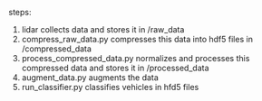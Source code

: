 steps:

1. lidar collects data and stores it in /raw_data
2. compress_raw_data.py compresses this data into hdf5 files in /compressed_data 
3. process_compressed_data.py normalizes and processes this compressed data and 
		stores it in /processed_data
4. augment_data.py augments the data
5. run_classifier.py classifies vehicles in hfd5 files